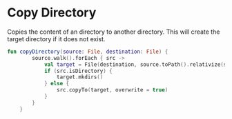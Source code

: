 # Copy Directory
Copies the content of an directory to another directory. This will create the target directory if it does not exist.

```kt
fun copyDirectory(source: File, destination: File) {
        source.walk().forEach { src ->
            val target = File(destination, source.toPath().relativize(src.toPath()).toString())
            if (src.isDirectory) {
                target.mkdirs()
            } else {
                src.copyTo(target, overwrite = true)
            }
        }
    }
```